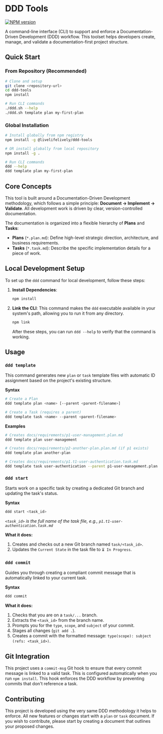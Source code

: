 # DDD Tools

[![NPM version](https://img.shields.io/npm/v/ddd-tools.svg)](https://www.npmjs.com/package/ddd-tools)

A command-line interface (CLI) to support and enforce a Documentation-Driven Development (DDD) workflow. This toolset helps developers create, manage, and validate a documentation-first project structure.

## Quick Start

### From Repository (Recommended)

```bash
# Clone and setup
git clone <repository-url>
cd ddd-tools
npm install

# Run CLI commands
./ddd.sh --help
./ddd.sh template plan my-first-plan
```

### Global Installation

```bash
# Install globally from npm registry
npm install -g @livelifelively/ddd-tools

# OR install globally from local repository
npm install -g .

# Run CLI commands
ddd --help
ddd template plan my-first-plan
```

## Core Concepts

This tool is built around a Documentation-Driven Development methodology, which follows a simple principle: **Document -> Implement -> Validate**. All development work is driven by clear, version-controlled documentation.

The documentation is organized into a flexible hierarchy of **Plans** and **Tasks**:

- **Plans** (`*.plan.md`): Define high-level strategic direction, architecture, and business requirements.
- **Tasks** (`*.task.md`): Describe the specific implementation details for a piece of work.

## Local Development Setup

To set up the `ddd` command for local development, follow these steps:

1.  **Install Dependencies**:
    ```bash
    npm install
    ```
2.  **Link the CLI**: This command makes the `ddd` executable available in your system's path, allowing you to run it from any directory.

    ```bash
    npm link
    ```

    After these steps, you can run `ddd --help` to verify that the command is working.

## Usage

### `ddd template`

This command generates new `plan` or `task` template files with automatic ID assignment based on the project's existing structure.

**Syntax**

```bash
# Create a Plan
ddd template plan <name> [--parent <parent-filename>]

# Create a Task (requires a parent)
ddd template task <name> --parent <parent-filename>
```

**Examples**

```bash
# Creates docs/requirements/p1-user-management.plan.md
ddd template plan user-management

# Creates docs/requirements/p2-another-plan.plan.md (if p1 exists)
ddd template plan another-plan

# Creates docs/requirements/p1.t1-user-authentication.task.md
ddd template task user-authentication --parent p1-user-management.plan.md
```

### `ddd start`

Starts work on a specific task by creating a dedicated Git branch and updating the task's status.

**Syntax**

```bash
ddd start <task_id>
```

_`<task_id>` is the full name of the task file, e.g., `p1.t1-user-authentication.task.md`_

**What it does:**

1.  Creates and checks out a new Git branch named `task/<task_id>`.
2.  Updates the `Current State` in the task file to `⏳ In Progress`.

### `ddd commit`

Guides you through creating a compliant commit message that is automatically linked to your current task.

**Syntax**

```bash
ddd commit
```

**What it does:**

1.  Checks that you are on a `task/...` branch.
2.  Extracts the `<task_id>` from the branch name.
3.  Prompts you for the `type`, `scope`, and `subject` of your commit.
4.  Stages all changes (`git add .`).
5.  Creates a commit with the formatted message: `type(scope): subject (refs: <task_id>)`.

## Git Integration

This project uses a `commit-msg` Git hook to ensure that every commit message is linked to a valid task. This is configured automatically when you run `npm install`. This hook enforces the DDD workflow by preventing commits that don't reference a task.

## Contributing

This project is developed using the very same DDD methodology it helps to enforce. All new features or changes start with a `plan` or `task` document. If you wish to contribute, please start by creating a document that outlines your proposed changes.
